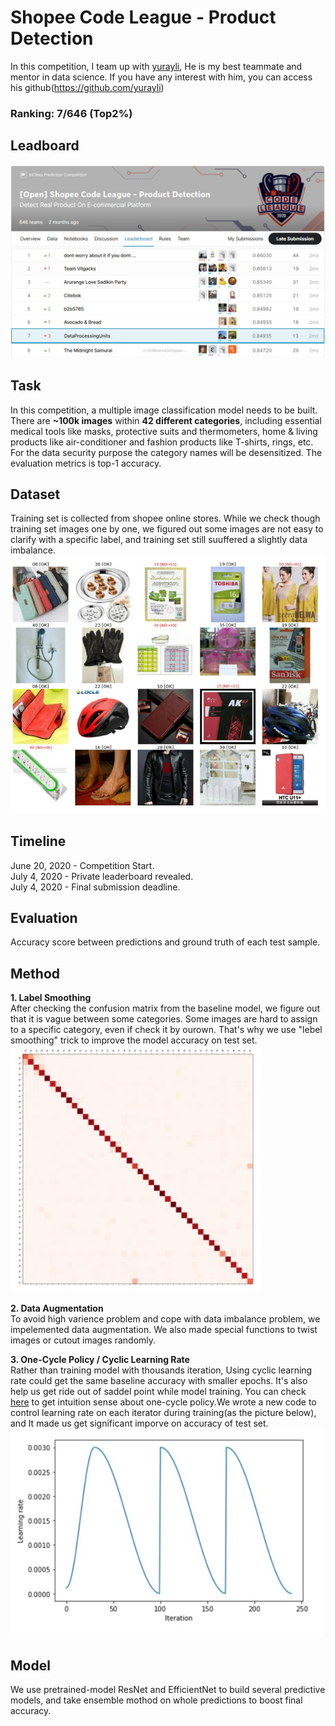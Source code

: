 # Shopee Code League - Product Detection  
In this competition, I team up with [yurayli](https://github.com/yurayli), He is my best teammate and mentor in data science. If you have any interest with him, you can access his github(https://github.com/yurayli)
### Ranking: 7/646 (Top2%)
## Leadboard 
<img src="pic/leadboard2.jpg" alt="drawing" width="800"/>


## Task
In this competition, a multiple image classification model needs to be built. There are **~100k images** within **42 different categories**, including essential medical tools like masks, protective suits and thermometers, home & living products like air-conditioner and fashion products like T-shirts, rings, etc. For the data security purpose the category names will be desensitized. The evaluation metrics is top-1 accuracy.

## Dataset
Training set is collected from shopee online stores. While we check though training set images one by one, we figured out some images are not easy to clarify with a specific label, and training set still suuffered a slightly data imbalance.<br>
<img src="pic/dataset.jpg">

## Timeline
June 20, 2020 - Competition Start.<br>
July 4, 2020 - Private leaderboard revealed.<br>
July 4, 2020 - Final submission deadline.<br>

## Evaluation
Accuracy score between predictions and ground truth of each test sample.

## Method
**1. Label Smoothing**<br>
After checking the confusion matrix from the baseline model, we figure out that it is vague between some categories. Some images are hard to assign to a specific category, 
even if check it by ourown. That's why we use "lebel smoothing" trick to improve the model accuracy on test set.<br>
<img src="pic/confusion_matrix2.jpg" alt="drawing" width="400"/><br>

**2. Data Augmentation**<br>
To avoid high varience problem and cope with data imbalance problem, we impelemented data augmentation. We also made special functions to twist images or cutout images randomly.<br>

**3. One-Cycle Policy / Cyclic Learning Rate**<br>
Rather than training model with thousands iteration, Using cyclic learning rate could get the same baseline accuracy with smaller epochs. It's also help us get ride out of saddel point while model training. You can check [here](https://towardsdatascience.com/finding-good-learning-rate-and-the-one-cycle-policy-7159fe1db5d6) to get intuition sense about one-cycle policy.We wrote a new code to control learning rate on each iterator during training(as the picture below), and It made us get significant imporve on accuracy of test set.<br>
<img src="pic/cycling.jpg" alt="drawing" width="500"/><br>

## Model
We use pretrained-model ResNet and EfficientNet to build several predictive models, and take ensemble mothod on whole predictions to boost final accuracy.<br>
